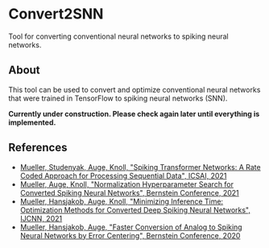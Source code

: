 # Convert2SNN
Tool for converting conventional neural networks to spiking neural networks.

## About
This tool can be used to convert and optimize conventional neural networks that were trained in TensorFlow to spiking neural networks (SNN).

**Currently under construction. Please check again later until everything is implemented.**

## References
- [Mueller, Studenyak, Auge, Knoll, "Spiking Transformer Networks: A Rate Coded Approach for Processing Sequential Data", ICSAI, 2021](https://mediatum.ub.tum.de/1633751)
- [Mueller, Auge, Knoll, "Normalization Hyperparameter Search for Converted Spiking Neural Networks", Bernstein Conference, 2021](https://abstracts.g-node.org/conference/BC21/abstracts#/uuid/30534c50-fe09-4842-9ee6-f0127c52ce73)
- [Mueller, Hansjakob, Auge, Knoll, "Minimizing Inference Time: Optimization Methods for Converted Deep Spiking Neural Networks", IJCNN, 2021](https://ieeexplore.ieee.org/abstract/document/9533874)
- [Mueller, Hansjakob, Auge, "Faster Conversion of Analog to Spiking Neural Networks by Error Centering", Bernstein Conference, 2020](https://abstracts.g-node.org/abstracts/c4ee2b6a-340f-4955-9629-63f67ec63584)

